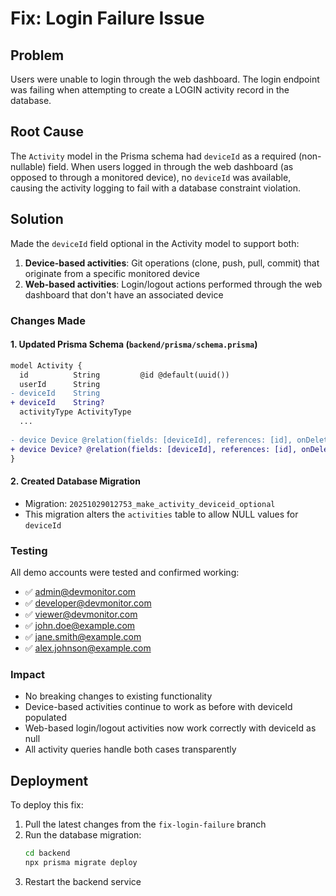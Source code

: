 # Fix: Login Failure Issue

## Problem
Users were unable to login through the web dashboard. The login endpoint was failing when attempting to create a LOGIN activity record in the database.

## Root Cause
The `Activity` model in the Prisma schema had `deviceId` as a required (non-nullable) field. When users logged in through the web dashboard (as opposed to through a monitored device), no `deviceId` was available, causing the activity logging to fail with a database constraint violation.

## Solution
Made the `deviceId` field optional in the Activity model to support both:
1. **Device-based activities**: Git operations (clone, push, pull, commit) that originate from a specific monitored device
2. **Web-based activities**: Login/logout actions performed through the web dashboard that don't have an associated device

### Changes Made

#### 1. Updated Prisma Schema (`backend/prisma/schema.prisma`)
```diff
model Activity {
  id          String         @id @default(uuid())
  userId      String
- deviceId    String
+ deviceId    String?
  activityType ActivityType
  ...
  
- device Device @relation(fields: [deviceId], references: [id], onDelete: Cascade)
+ device Device? @relation(fields: [deviceId], references: [id], onDelete: Cascade)
}
```

#### 2. Created Database Migration
- Migration: `20251029012753_make_activity_deviceid_optional`
- This migration alters the `activities` table to allow NULL values for `deviceId`

### Testing
All demo accounts were tested and confirmed working:
- ✅ admin@devmonitor.com
- ✅ developer@devmonitor.com  
- ✅ viewer@devmonitor.com
- ✅ john.doe@example.com
- ✅ jane.smith@example.com
- ✅ alex.johnson@example.com

### Impact
- No breaking changes to existing functionality
- Device-based activities continue to work as before with deviceId populated
- Web-based login/logout activities now work correctly with deviceId as null
- All activity queries handle both cases transparently

## Deployment
To deploy this fix:
1. Pull the latest changes from the `fix-login-failure` branch
2. Run the database migration:
   ```bash
   cd backend
   npx prisma migrate deploy
   ```
3. Restart the backend service
